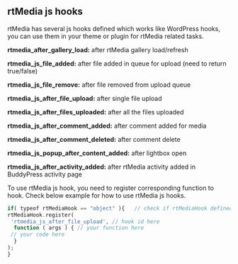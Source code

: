 ## rtMedia js hooks

rtMedia has several js hooks defined which works like WordPress hooks, you can use them in your theme or plugin for rtMedia related tasks.

**rtmedia_after_gallery_load:** after rtMedia gallery load/refresh

**rtmedia_js_file_added:** after file added in queue for upload (need to return true/false)

**rtmedia_js_file_remove:** after file removed from upload queue

**rtmedia_js_after_file_upload:** after single file upload

**rtmedia_js_after_files_uploaded:** after all the files uploaded

**rtmedia_js_after_comment_added:** after comment added for media

**rtmedia_js_after_comment_deleted:** after comment delete

**rtmedia_js_popup_after_content_added:** after lightbox open

**rtmedia_js_after_activity_added:** after rtMedia activity added in BuddyPress activity page

To use rtMedia js hook, you need to register corresponding function to hook. Check below example for how to use rtMedia js hooks.

```php
if( typeof rtMediaHook == "object" ){	// check if rtMediaHook defined or not
rtMediaHook.register(
 'rtmedia_js_after_file_upload', // hook id here
  function ( args ) { // your function here
 // your code here
  }
);
}
```
